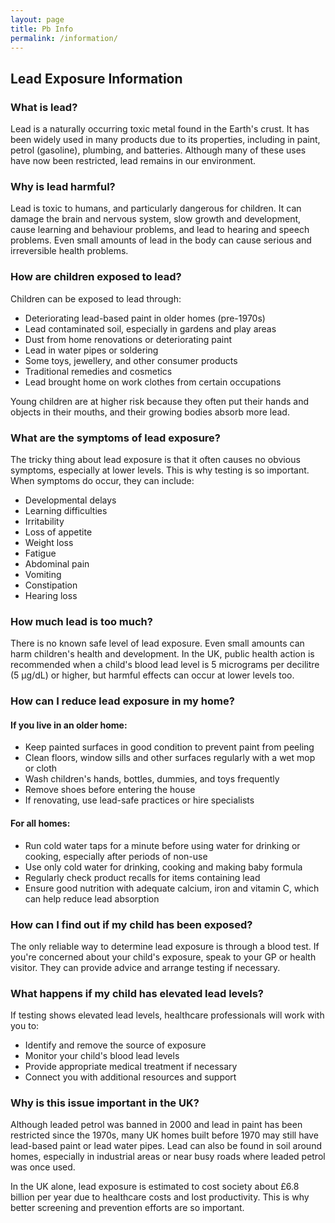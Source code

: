 ```yaml
---
layout: page
title: Pb Info 
permalink: /information/
---
```



## Lead Exposure Information

### What is lead?
Lead is a naturally occurring toxic metal found in the Earth's crust. It has been widely used in many products due to its properties, including in paint, petrol (gasoline), plumbing, and batteries. Although many of these uses have now been restricted, lead remains in our environment.

### Why is lead harmful?
Lead is toxic to humans, and particularly dangerous for children. It can damage the brain and nervous system, slow growth and development, cause learning and behaviour problems, and lead to hearing and speech problems. Even small amounts of lead in the body can cause serious and irreversible health problems.

### How are children exposed to lead?
Children can be exposed to lead through:
- Deteriorating lead-based paint in older homes (pre-1970s)
- Lead contaminated soil, especially in gardens and play areas
- Dust from home renovations or deteriorating paint
- Lead in water pipes or soldering
- Some toys, jewellery, and other consumer products
- Traditional remedies and cosmetics
- Lead brought home on work clothes from certain occupations

Young children are at higher risk because they often put their hands and objects in their mouths, and their growing bodies absorb more lead.

### What are the symptoms of lead exposure?
The tricky thing about lead exposure is that it often causes no obvious symptoms, especially at lower levels. This is why testing is so important. When symptoms do occur, they can include:

- Developmental delays
- Learning difficulties
- Irritability
- Loss of appetite
- Weight loss
- Fatigue
- Abdominal pain
- Vomiting
- Constipation
- Hearing loss

### How much lead is too much?
There is no known safe level of lead exposure. Even small amounts can harm children's health and development. In the UK, public health action is recommended when a child's blood lead level is 5 micrograms per decilitre (5 μg/dL) or higher, but harmful effects can occur at lower levels too.

### How can I reduce lead exposure in my home?

#### If you live in an older home:
- Keep painted surfaces in good condition to prevent paint from peeling
- Clean floors, window sills and other surfaces regularly with a wet mop or cloth
- Wash children's hands, bottles, dummies, and toys frequently
- Remove shoes before entering the house
- If renovating, use lead-safe practices or hire specialists

#### For all homes:
- Run cold water taps for a minute before using water for drinking or cooking, especially after periods of non-use
- Use only cold water for drinking, cooking and making baby formula
- Regularly check product recalls for items containing lead
- Ensure good nutrition with adequate calcium, iron and vitamin C, which can help reduce lead absorption

### How can I find out if my child has been exposed?
The only reliable way to determine lead exposure is through a blood test. If you're concerned about your child's exposure, speak to your GP or health visitor. They can provide advice and arrange testing if necessary.

### What happens if my child has elevated lead levels?
If testing shows elevated lead levels, healthcare professionals will work with you to:
- Identify and remove the source of exposure
- Monitor your child's blood lead levels
- Provide appropriate medical treatment if necessary
- Connect you with additional resources and support

### Why is this issue important in the UK?
Although leaded petrol was banned in 2000 and lead in paint has been restricted since the 1970s, many UK homes built before 1970 may still have lead-based paint or lead water pipes. Lead can also be found in soil around homes, especially in industrial areas or near busy roads where leaded petrol was once used.

In the UK alone, lead exposure is estimated to cost society about £6.8 billion per year due to healthcare costs and lost productivity. This is why better screening and prevention efforts are so important.
